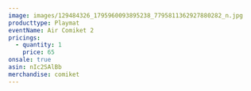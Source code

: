 ```yaml
---
image: images/129484326_1795960093895238_7795811362927880282_n.jpg
producttype: Playmat
eventName: Air Comiket 2
pricings:
  - quantity: 1
    price: 65
onsale: true
asin: nIc2SAlBb
merchandise: comiket
---
```

